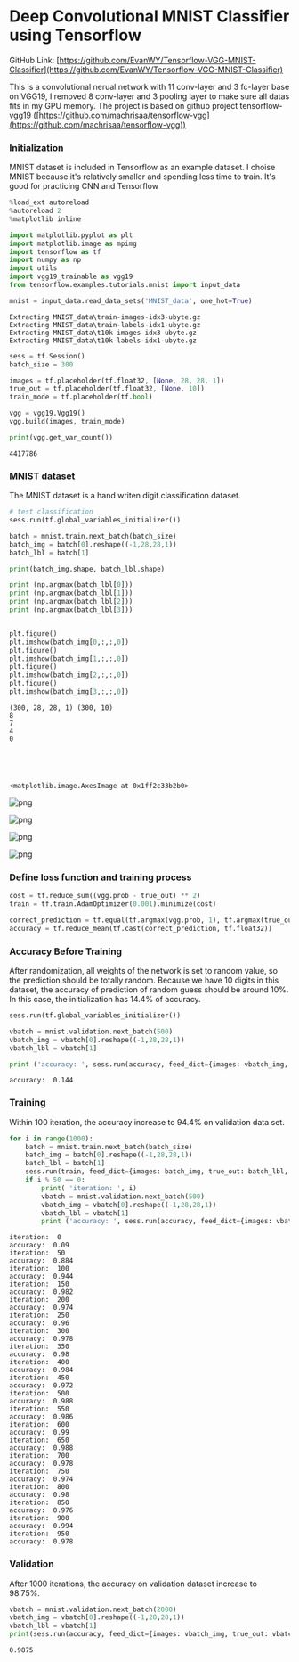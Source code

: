
# Deep Convolutional MNIST Classifier using Tensorflow

GitHub Link: [https://github.com/EvanWY/Tensorflow-VGG-MNIST-Classifier](https://github.com/EvanWY/Tensorflow-VGG-MNIST-Classifier)

This is a convolutional nerual network with 11 conv-layer and 3 fc-layer base on VGG19, I removed 8 conv-layer and 3 pooling layer to make sure all datas fits in my GPU memory. The project is based on github project tensorflow-vgg19 ([https://github.com/machrisaa/tensorflow-vgg](https://github.com/machrisaa/tensorflow-vgg))

### Initialization
MNIST dataset is included in Tensorflow as an example dataset. I choise MNIST because it's relatively smaller and spending less time to train. It's good for practicing CNN and Tensorflow


```python
%load_ext autoreload
%autoreload 2
%matplotlib inline

import matplotlib.pyplot as plt
import matplotlib.image as mpimg
import tensorflow as tf
import numpy as np
import utils
import vgg19_trainable as vgg19
from tensorflow.examples.tutorials.mnist import input_data

mnist = input_data.read_data_sets('MNIST_data', one_hot=True)
```

    Extracting MNIST_data\train-images-idx3-ubyte.gz
    Extracting MNIST_data\train-labels-idx1-ubyte.gz
    Extracting MNIST_data\t10k-images-idx3-ubyte.gz
    Extracting MNIST_data\t10k-labels-idx1-ubyte.gz
    


```python
sess = tf.Session()
batch_size = 300

images = tf.placeholder(tf.float32, [None, 28, 28, 1])
true_out = tf.placeholder(tf.float32, [None, 10])
train_mode = tf.placeholder(tf.bool)

vgg = vgg19.Vgg19()
vgg.build(images, train_mode)

print(vgg.get_var_count())
```

    4417786
    

### MNIST dataset
The MNIST dataset is a hand writen digit classification dataset.


```python
# test classification
sess.run(tf.global_variables_initializer())

batch = mnist.train.next_batch(batch_size)
batch_img = batch[0].reshape((-1,28,28,1))
batch_lbl = batch[1]

print(batch_img.shape, batch_lbl.shape)

print (np.argmax(batch_lbl[0]))
print (np.argmax(batch_lbl[1]))
print (np.argmax(batch_lbl[2]))
print (np.argmax(batch_lbl[3]))


plt.figure()
plt.imshow(batch_img[0,:,:,0])
plt.figure()
plt.imshow(batch_img[1,:,:,0])
plt.figure()
plt.imshow(batch_img[2,:,:,0])
plt.figure()
plt.imshow(batch_img[3,:,:,0])
```

    (300, 28, 28, 1) (300, 10)
    8
    7
    4
    0
    




    <matplotlib.image.AxesImage at 0x1ff2c33b2b0>




![png](output_6_2.png)



![png](output_6_3.png)



![png](output_6_4.png)



![png](output_6_5.png)


### Define loss function and training process


```python
cost = tf.reduce_sum((vgg.prob - true_out) ** 2)
train = tf.train.AdamOptimizer(0.001).minimize(cost)

correct_prediction = tf.equal(tf.argmax(vgg.prob, 1), tf.argmax(true_out, 1))
accuracy = tf.reduce_mean(tf.cast(correct_prediction, tf.float32))
```

### Accuracy Before Training
After randomization, all weights of the network is set to random value, so the prediction should be totally random. Because we have 10 digits in this dataset, the accuracy of prediction of random guess should be around 10%. In this case, the initialization has 14.4% of accuracy.


```python
sess.run(tf.global_variables_initializer())

vbatch = mnist.validation.next_batch(500)
vbatch_img = vbatch[0].reshape((-1,28,28,1))
vbatch_lbl = vbatch[1]

print ('accuracy: ', sess.run(accuracy, feed_dict={images: vbatch_img, true_out: vbatch_lbl, train_mode: False}))
```

    accuracy:  0.144
    

### Training
Within 100 iteration, the accuracy increase to 94.4% on validation data set.


```python
for i in range(1000):
    batch = mnist.train.next_batch(batch_size)
    batch_img = batch[0].reshape((-1,28,28,1))
    batch_lbl = batch[1]
    sess.run(train, feed_dict={images: batch_img, true_out: batch_lbl, train_mode: True})
    if i % 50 == 0:
        print( 'iteration: ', i)
        vbatch = mnist.validation.next_batch(500)
        vbatch_img = vbatch[0].reshape((-1,28,28,1))
        vbatch_lbl = vbatch[1]
        print ('accuracy: ', sess.run(accuracy, feed_dict={images: vbatch_img, true_out: vbatch_lbl, train_mode: False}))
```

    iteration:  0
    accuracy:  0.09
    iteration:  50
    accuracy:  0.884
    iteration:  100
    accuracy:  0.944
    iteration:  150
    accuracy:  0.982
    iteration:  200
    accuracy:  0.974
    iteration:  250
    accuracy:  0.96
    iteration:  300
    accuracy:  0.978
    iteration:  350
    accuracy:  0.98
    iteration:  400
    accuracy:  0.984
    iteration:  450
    accuracy:  0.972
    iteration:  500
    accuracy:  0.988
    iteration:  550
    accuracy:  0.986
    iteration:  600
    accuracy:  0.99
    iteration:  650
    accuracy:  0.988
    iteration:  700
    accuracy:  0.978
    iteration:  750
    accuracy:  0.974
    iteration:  800
    accuracy:  0.98
    iteration:  850
    accuracy:  0.976
    iteration:  900
    accuracy:  0.994
    iteration:  950
    accuracy:  0.978
    

### Validation
After 1000 iterations, the accuracy on validation dataset increase to 98.75%. 


```python
vbatch = mnist.validation.next_batch(2000)
vbatch_img = vbatch[0].reshape((-1,28,28,1))
vbatch_lbl = vbatch[1]
print(sess.run(accuracy, feed_dict={images: vbatch_img, true_out: vbatch_lbl, train_mode: False}))
```

    0.9875
    
